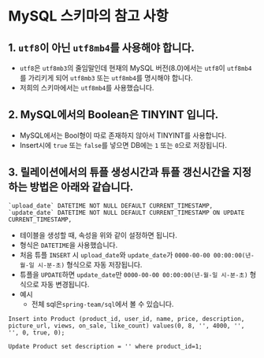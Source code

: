 # MySQL 스키마의 참고 사항

## 1. `utf8`이 아닌 `utf8mb4`를 사용해야 합니다.
* `utf8`은 `utf8mb3`의 줄임말인데 현재의 MySQL 버전(8.0)에서는 `utf8`이 `utf8mb4`를 가리키게 되어 `utf8mb3` 또는 `utf8mb4`를 명시해야 합니다.
* 저희의 스키마에서는 `utf8mb4`를 사용했습니다.
## 2. MySQL에서의 Boolean은 TINYINT 입니다.
* MySQL에서는 Bool형이 따로 존재하지 않아서 TINYINT를 사용합니다.
* Insert시에 `true` 또는 `false`를 넣으면 DB에는 `1` 또는 `0`으로 저장됩니다.
## 3. 릴레이션에서의 튜플 생성시간과 튜플 갱신시간을 지정하는 방법은 아래와 같습니다.
```
`upload_date` DATETIME NOT NULL DEFAULT CURRENT_TIMESTAMP,
`update_date` DATETIME NOT NULL DEFAULT CURRENT_TIMESTAMP ON UPDATE CURRENT_TIMESTAMP,
```
* 테이블을 생성할 때, 속성을 위와 같이 설정하면 됩니다.
* 형식은 `DATETIME`을 사용했습니다.
* 처음 튜플 `INSERT` 시 `upload_date`와 `update_date`가 `0000-00-00 00:00:00(년-월-일 시-분-초)` 형식으로 자동 저장됩니다.
* 튜플을 `UPDATE`하면 `update_date`만 `0000-00-00 00:00:00(년-월-일 시-분-초)` 형식으로 자동 변경됩니다.
* 예시
  * 전체 sql은`spring-team/sql`에서 볼 수 있습니다.
```
Insert into Product (product_id, user_id, name, price, description, picture_url, views, on_sale, like_count) values(0, 8, '', 4000, '', '', 0, true, 0);

Update Product set description = '' where product_id=1;
```
